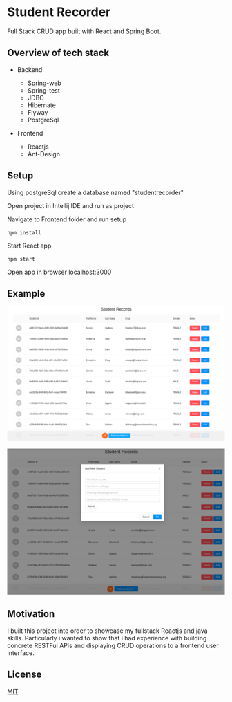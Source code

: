 # Student Recorder

Full Stack CRUD app built with React and Spring Boot.

## Overview of tech stack

* Backend
  * Spring-web
  * Spring-test
  * JDBC
  * Hibernate
  * Flyway
  * PostgreSql

* Frontend
  * Reactjs
  * Ant-Design
  
## Setup

Using postgreSql create a database named "studentrecorder"

Open project in Intellij IDE and run as project

Navigate to Frontend folder and run setup
```
npm install
```

Start React app
```
npm start
```
Open app in browser localhost:3000


## Example

![dashboard](/screenshots/dashboard.png)

![form](/screenshots/form.png)


## Motivation

I built this project into order to showcase my fullstack Reactjs and java skills.
Particularly i wanted to show that i had experience with building concrete 
RESTFul APis and displaying CRUD operations to a frontend user interface.

## License
[MIT](https://choosealicense.com/licenses/mit/)